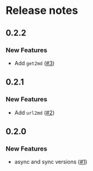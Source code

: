# Release notes

<!-- do not remove -->

## 0.2.2

### New Features

- Add `get2md` ([#3](https://github.com/AnswerDotAI/playwrightnb/issues/3))


## 0.2.1

### New Features

- Add `url2md` ([#2](https://github.com/AnswerDotAI/playwrightnb/issues/2))


## 0.2.0

### New Features

- async and sync versions ([#1](https://github.com/AnswerDotAI/playwrightnb/issues/1))


